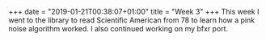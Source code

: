 +++
date = "2019-01-21T00:38:07+01:00"
title = "Week 3"
+++
This week I went to the library to read Scientific American from 78 to learn how a pink noise algorithm worked. I also continued working on my bfxr port.
